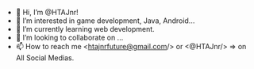 - 👋 Hi, I’m @HTAJnr!
- 👀 I’m interested in game development, Java, Android...
- 🌱 I’m currently learning web development.
- 💞️ I’m looking to collaborate on ...
- 📫 How to reach me <htajnrfuture@gmail.com/> or <@HTAJnr/> => on All Social Medias.

<!---
HTAJnr/HTAJnr is a ✨ special ✨ repository because its `README.md` (this file) appears on your GitHub profile.
You can click the Preview link to take a look at your changes.
--->
